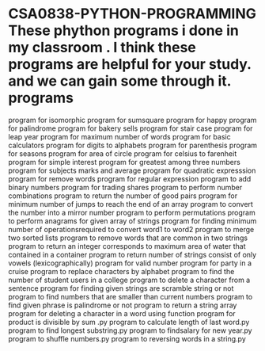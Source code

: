 # CSA0838-PYTHON-PROGRAMMING These phython programs i done in my classroom . I think these programs are helpful for your study. and we can gain some through it. programs
 program for isomorphic 
 program for sumsquare 
 program for happy 
 program for palindrome 
 program for bakery sells 
 program for stair case 
 program for leap year 
 program for maximum number of words 
 program for basic calculators 
 program for digits to alphabets 
 program for parenthesis 
 program for seasons 
 program for area of circle 
 program for celsius to farenheit 
 program for simple interest 
 program for greatest among three numbers 
 program for subjects marks and average 
 program for quadratic expresssion 
 program for remove words 
 program for regular expression
 program to add binary numbers
 program for trading shares
 program to perform number combinations
 program to return the number of good pairs
 program for minimum number of jumps to reach the end of an array
 program to convert the number into a mirror number
 program to perform permutations
 program to perform anagrams for given array of strings
 program for finding minimum number of operationsrequired to convert word1 to word2
 program to merge two sorted lists
 program to remove words that are common in two strings
 program to return an integer corresponds to maximum area of water that contained in a container
 program to return number of strings consist of only vowels (lexicographically)
 program for valid number
 program for party in a cruise
 program to replace characters by alphabet
 program to find the number of student users in a college
 program to delete a character from a sentence
 program for finding given strings are scramble string or not
 program to find numbers that are smaller than current numbers
 program to find given phrase is palindrome or not
 program to return a string array
 program for deleting a character in a word using function
 program for product is divisible by sum .py
 program to calculate length of last word.py
 program to find longest substring.py
 program to findsalary for new year.py
 program to shuffle numbers.py
 program to reversing words in a string.py
 
